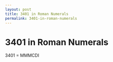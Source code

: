 ```yaml
---
layout: post
title: 3401 in Roman Numerals
permalink: 3401-in-roman-numerals
---
```


# 3401 in Roman Numerals

3401 = MMMCDI
